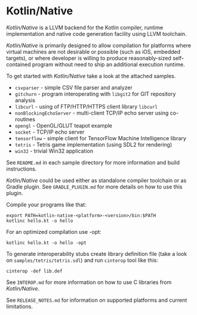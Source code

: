 # Kotlin/Native  #

_Kotlin/Native_ is a LLVM backend for the Kotlin compiler, runtime
implementation and native code generation facility using LLVM toolchain.

 _Kotlin/Native_ is primarily designed to allow compilation for platforms where
virtual machines are not desirable or possible (such as iOS, embedded targets),
or where developer is willing to produce reasonably-sized self-contained program
without need to ship an additional execution runtime.

 To get started with _Kotlin/Native_ take a look at the attached samples.

  * `csvparser` - simple CSV file parser and analyzer
  * `gitchurn` - program interoperating with `libgit2` for GIT repository analysis
  * `libcurl` - using of FTP/HTTP/HTTPS client library `libcurl`
  * `nonBlockingEchoServer` - multi-client TCP/IP echo server using co-routines
  * `opengl` - OpenGL/GLUT teapot example
  * `socket` - TCP/IP echo server
  * `tensorflow` - simple client for TensorFlow Machine Intelligence library
  * `tetris` - Tetris game implementation (using SDL2 for rendering)
  * `win32` - trivial Win32 application

 See `README.md` in each sample directory for more information and build instructions.

 _Kotlin/Native_ could be used either as standalone compiler toolchain or as Gradle
plugin. See `GRADLE_PLUGIN.md` for more details on how to use this plugin.

Compile your programs like that:

    export PATH=kotlin-native-<platform>-<version>/bin:$PATH
	kotlinc hello.kt -o hello

For an optimized compilation use -opt:

	kotlinc hello.kt -o hello -opt

To generate interoperability stubs create library definition file
(take a look on `samples/tetris/tetris.sdl`) and run `cinterop` tool like this:

    cinterop -def lib.def
 
See `INTEROP.md` for more information on how to use C libraries from _Kotlin/Native_.

See `RELEASE_NOTES.md` for information on supported platforms and current limitations.